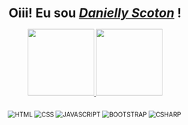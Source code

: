 <div align="center">
<div align="center">  
    <h1>Oiii! Eu sou <a href="https://www.linkedin.com/in/danielly-scoton-361b4a248/"><i>Danielly Scoton</i></a> !</h1>
</div>

<div align="center">
  <a href="https://github.com/DaniScoton">
    <img height="150em" src="https://github-readme-stats.vercel.app/api?username=DaniScoton&count_private=true&include_all_commits=true&show_icons=true&theme=dracula&hide_border=false&show_owner=true"/>
    <img height="150em" src="https://github-readme-stats.vercel.app/api/top-langs/?username=DaniScoton&theme=dracula&hide_border=false&&layout=compact"/>
  </a>
</div>
    
<div align="center" style="display: inline-block; margin-right: 3px">
    <br>

![HTML](https://img.shields.io/badge/HTML5-E34F26?style=for-the-badge&logo=html5&logoColor=white) ![CSS](https://img.shields.io/badge/CSS3-1572B6?style=for-the-badge&logo=css3&logoColor=white) ![JAVASCRIPT](https://img.shields.io/badge/JavaScript-323330?style=for-the-badge&logo=javascript&logoColor=F7DF1E) ![BOOTSTRAP](https://img.shields.io/badge/Bootstrap-563D7C?style=for-the-badge&logo=bootstrap&logoColor=white)
![CSHARP](https://img.shields.io/badge/Csharp-6DB33F?style=for-the-badge&logo=csharp&logoColor=white)
